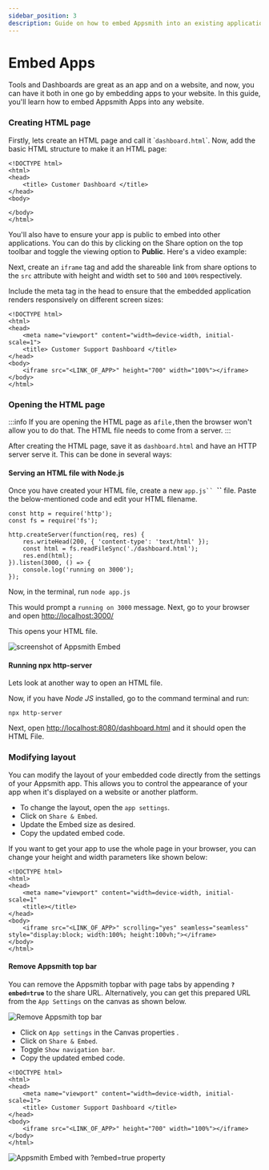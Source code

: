 ```yaml
---
sidebar_position: 3
description: Guide on how to embed Appsmith into an existing application
---
```


# Embed Apps

<VideoEmbed host="youtube" videoId="l7508s-5VwU" title="Embed Appsmith in your Website" caption="Embed Appsmith in your Website"/>



Tools and Dashboards are great as an app and on a website, and now, you can have it both in one go by embedding apps to your website. In this guide, you'll learn how to embed Appsmith Apps into any website.

### Creating HTML page

Firstly, lets create an HTML page and call it \``dashboard.html`\`. Now, add the basic HTML structure to make it an HTML page:

```markup
<!DOCTYPE html>
<html>
<head>
    <title> Customer Dashboard </title>
</head>
<body>

</body>
</html>
```

You'll also have to ensure your app is public to embed into other applications. You can do this by clicking on the Share option on the top toolbar and toggle the viewing option to **Public**. Here's a video example:




<VideoEmbed host="youtube" videoId="gD0xV-Tt1_U" title="Follow these steps to make your application public" caption="Follow these steps to make your application public"/>

Next, create an `iframe` tag and add the shareable link from share options to the `src` attribute with height and width set to `500` and `100%` respectively.

Include the meta tag in the head to ensure that the embedded application renders responsively on different screen sizes:

```markup
<!DOCTYPE html>
<html> 
<head>
    <meta name="viewport" content="width=device-width, initial-scale=1">
    <title> Customer Support Dashboard </title>
</head>
<body>
    <iframe src="<LINK_OF_APP>" height="700" width="100%"></iframe>
</body>
</html>
```



### Opening the HTML page

:::info
If you are opening the HTML page as a`file,`then the browser won't allow you to do that. The HTML file needs to come from a server.
:::

After creating the HTML page, save it as `dashboard.html` and have an HTTP server serve it. This can be done in several ways:

#### Serving an HTML file with Node.js

Once you have created your HTML file, create a new `app.js`` `**``** file. Paste the below-mentioned code and edit your HTML filename.

```markup
const http = require('http');
const fs = require('fs');

http.createServer(function(req, res) {
    res.writeHead(200, { 'content-type': 'text/html' });
    const html = fs.readFileSync('./dashboard.html');
    res.end(html);
}).listen(3000, () => {
    console.log('running on 3000');
});
```

Now, in the terminal, run `node app.js`

This would prompt a `running on 3000` message. Next, go to your browser and open [http://localhost:3000/](http://localhost:3000/)

This opens your HTML file.

![screenshot of Appsmith Embed](/img/Appsmith\_embed.png)

#### Running npx http-server

Lets look at another way to open an HTML file.

Now, if you have _Node JS_ installed, go to the command terminal and run:

```
npx http-server
```

Next, open [http://localhost:8080/dashboard.html](http://localhost:8080/dashboard.html) and it should open the HTML File.

### Modifying layout

You can modify the layout of your embedded code directly from the settings of your Appsmith app. This allows you to control the appearance of your app when it's displayed on a website or another platform. 

<VideoEmbed host="youtube" videoId="qACSzNMsdKA" title="Modifying layout" caption="Modifying layout"/>


* To change the layout, open the `app settings`.
* Click on `Share & Embed`.
* Update the Embed size as desired.
* Copy the updated embed code.

If you want to get your app to use the whole page in your browser, you can change your height and width parameters like shown below:


```markup
<!DOCTYPE html>
<html>
<head>
    <meta name="viewport" content="width=device-width, initial-scale=1"
    <title></title>
</head>
<body>
    <iframe src="<LINK_OF_APP>" scrolling="yes" seamless="seamless" style="display:block; width:100%; height:100vh;"></iframe>
</body>
</html>
```

#### Remove Appsmith top bar

You can remove the Appsmith topbar with page tabs by appending **`?embed=true`** to the share URL. Alternatively, you can get this prepared URL from the `App Settings` on the canvas as shown below.

![Remove Appsmith top bar](/img/embed_apps.png)

* Click on `App settings` in the Canvas properties .
* Click on `Share & Embed`.
* Toggle `Show navigation bar`.
* Copy the updated embed code.

```markup
<!DOCTYPE html>
<html>
<head>
    <meta name="viewport" content="width=device-width, initial-scale=1">
    <title> Customer Support Dashboard </title>
</head>
<body>
    <iframe src="<LINK_OF_APP>" height="700" width="100%"></iframe>
</body>
</html>
```


![Appsmith Embed with ?embed=true property](/img/embed=true.png)

